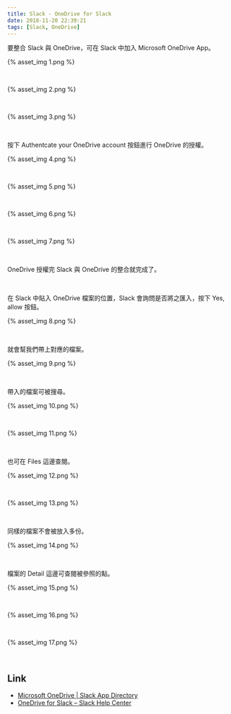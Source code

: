 ```yaml
---
title: Slack - OneDrive for Slack
date: 2018-11-20 22:39:21
tags: [Slack, OneDrive]
---
```


要整合 Slack 與 OneDrive，可在 Slack 中加入 Microsoft OneDrive App。  

<!-- More -->

{% asset_img 1.png %}

<br/>


{% asset_img 2.png %}

<br/>


{% asset_img 3.png %}

<br/>


按下 Authentcate your OneDrive account 按鈕進行 OneDrive 的授權。  

{% asset_img 4.png %}

<br/>


{% asset_img 5.png %}

<br/>


{% asset_img 6.png %}

<br/>


{% asset_img 7.png %}

<br/>


OneDrive 授權完 Slack 與 OneDrive 的整合就完成了。  

<br/>


在 Slack 中貼入 OneDrive 檔案的位置，Slack 會詢問是否將之匯入，按下 Yes, allow 按鈕。  

{% asset_img 8.png %}

<br/>


就會幫我們帶上對應的檔案。  

{% asset_img 9.png %}

<br/>


帶入的檔案可被搜尋。  

{% asset_img 10.png %}

<br/>


{% asset_img 11.png %}

<br/>


也可在 Files 這邊查閱。  

{% asset_img 12.png %}

<br/>


{% asset_img 13.png %}

<br/>


同樣的檔案不會被放入多份。  

{% asset_img 14.png %}

<br/>


檔案的 Detail 這邊可查閱被參照的點。  

{% asset_img 15.png %}

<br/>


{% asset_img 16.png %}

<br/>


{% asset_img 17.png %}

<br/>


Link
----
* [Microsoft OneDrive | Slack App Directory](https://slack.com/apps/A53TM6XA9-microsoft-onedrive)
* [OneDrive for Slack – Slack Help Center](https://get.slack.help/hc/en-us/articles/115002272646-OneDrive-for-Slack)
